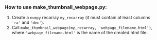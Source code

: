 
### How to use make_thumbnail_webpage.py:

1. Create a `numpy` recarray `my_recarray` (it must contain at least columns `'ra'` and `'dec'`). 
2. Call `make_thumbnail_webpage(my_recarray, 'webpage_filename.html')`, where `'webpage_filename.html'` is the name of the created html file.
